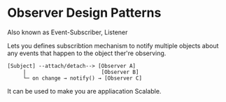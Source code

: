 # Observer Design Patterns
Also known as Event-Subscriber, Listener

Lets you defines subscribtion mechanism to notify multiple objects about any events that happen to the object ther're observing.

```
[Subject] --attach/detach--> [Observer A]
     |                        [Observer B]
     └─ on change → notify() → [Observer C]

```

It can be used to make you are appliacation Scalable.
